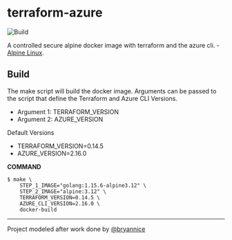 # terraform-azure

![Build](https://github.com/danielscholl/terraform-azure/workflows/Push%20CD%20Build%20For%20Docker%20Image/badge.svg)

A controlled secure alpine docker image with terraform and the azure cli. - [Alpine Linux](https://alpinelinux.org/).

Build
------

The make script will build the docker image. Arguments can be passed to the script that define the Terraform and Azure CLI Versions.

- Argument 1:  TERRAFORM_VERSION
- Argument 2:  AZURE_VERSION

Default Versions

- TERRAFORM_VERSION=0.14.5
- AZURE_VERSION=2.16.0

__COMMAND__
```
$ make \
    STEP_1_IMAGE="golang:1.15.6-alpine3.12" \
    STEP_2_IMAGE="alpine:3.12" \
    TERRAFORM_VERSION=0.14.5 \
    AZURE_CLI_VERSION=2.16.0 \
    docker-build
```

---
Project modeled after work done by [@bryannice](https://github.com/bryannice)
